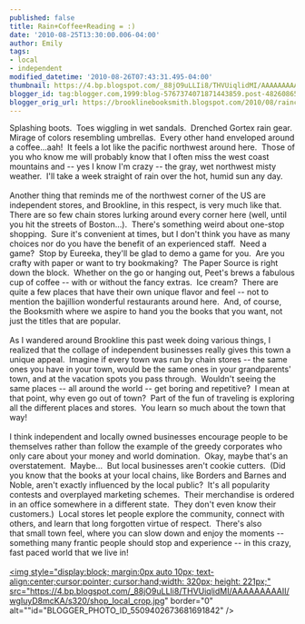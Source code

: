 ```yaml
---
published: false
title: Rain+Coffee+Reading = :)
date: '2010-08-25T13:30:00.006-04:00'
author: Emily
tags:
- local
- independent
modified_datetime: '2010-08-26T07:43:31.495-04:00'
thumbnail: https://4.bp.blogspot.com/_88jO9uLLIi8/THVUiqlidMI/AAAAAAAAAII/wgIuyD8mcKA/s72-c/shop_local_crop.jpg
blogger_id: tag:blogger.com,1999:blog-5767374071871443859.post-4826086574627902159
blogger_orig_url: https://brooklinebooksmith.blogspot.com/2010/08/raincoffeereading.html
---
```


Splashing boots.  Toes wiggling in wet sandals.  Drenched Gortex rain gear.  Mirage of colors resembling umbrellas.  Every other hand enveloped around a coffee...aah!  It feels a lot like the pacific northwest around here.  Those of you who know me will probably know that I often miss the west coast mountains and -- yes I know I'm crazy -- the gray, wet northwest misty weather.  I'll take a week straight of rain over the hot, humid sun any day.<br /><br />Another thing that reminds me of the northwest corner of the US are independent stores, and Brookline, in this respect, is very much like that.  There are so few chain stores lurking around every corner here (well, until you hit the streets of Boston...).  There's something weird about one-stop shopping.  Sure it's convenient at times, but I don't think you have as many choices nor do you have the benefit of an experienced staff.  Need a game?  Stop by Eureeka, they'll be glad to demo a game for you.  Are you crafty with paper or want to try bookmaking?  The Paper Source is right down the block.  Whether on the go or hanging out, Peet's brews a fabulous cup of coffee -- with or without the fancy extras.  Ice cream?  There are quite a few places that have their own unique flavor and feel -- not to mention the bajillion wonderful restaurants around here.  And, of course, the Booksmith where we aspire to hand you the books that you want, not just the titles that are popular.<br /><br />As I wandered around Brookline this past week doing various things, I realized that the collage of independent businesses really gives this town a unique appeal.  Imagine if every town was run by chain stores -- the same ones you have in your town, would be the same ones in your grandparents' town, and at the vacation spots you pass through.  Wouldn't seeing the same places -- all around the world -- get boring and repetitive?  I mean at that point, why even go out of town?  Part of the fun of traveling is exploring all the different places and stores.  You learn so much about the town that way!<br /><br />I think independent and locally owned businesses encourage people to be themselves rather than follow the example of the greedy corporates who only care about your money and world domination.  Okay, maybe that's an overstatement.  Maybe...  But local businesses aren't cookie cutters.  (Did you know that the books at your local chains, like Borders and Barnes and Noble, aren't exactly influenced by the local public?  It's all popularity contests and overplayed marketing schemes.  Their merchandise is ordered in an office somewhere in a different state.  They don't even know their customers.)  Local stores let people explore the community, connect with others, and learn that long forgotten virtue of respect.  There's also that small town feel, where you can slow down and enjoy the moments -- something many frantic people should stop and experience -- in this crazy, fast paced world that we live in!<br /><br /><a onblur="try {parent.deselectBloggerImageGracefully();} catch(e) {}" href="https://4.bp.blogspot.com/_88jO9uLLIi8/THVUiqlidMI/AAAAAAAAAII/wgIuyD8mcKA/s1600/shop_local_crop.jpg"><img style="display:block; margin:0px auto 10px; text-align:center;cursor:pointer; cursor:hand;width: 320px; height: 221px;" src="https://4.bp.blogspot.com/_88jO9uLLIi8/THVUiqlidMI/AAAAAAAAAII/wgIuyD8mcKA/s320/shop_local_crop.jpg" border="0" alt=""id="BLOGGER_PHOTO_ID_5509402673681691842" /></a>